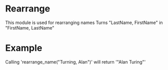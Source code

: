 Rearrange
=========

This module is used for rearranging names
Turns "LastName, FirstName" in "FirstName, LastName"

# Example

Calling 'rearrange_name("Turning, Alan")' will return '"Alan Turing"'
